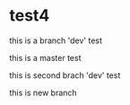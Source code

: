 # test4

this is a branch 'dev' test

this is a master test

this is second brach 'dev' test

this is new branch
